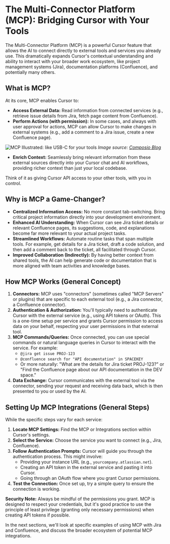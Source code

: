 # The Multi-Connector Platform (MCP): Bridging Cursor with Your Tools

The Multi-Connector Platform (MCP) is a powerful Cursor feature that allows the AI to connect directly to external tools and services you already use. This dramatically expands Cursor's contextual understanding and ability to interact with your broader work ecosystem, like project management systems (Jira), documentation platforms (Confluence), and potentially many others.

## What is MCP?

At its core, MCP enables Cursor to:

-   **Access External Data:** Read information from connected services (e.g., retrieve issue details from Jira, fetch page content from Confluence).
-   **Perform Actions (with permission):** In some cases, and always with user approval for actions, MCP can allow Cursor to make changes in external systems (e.g., add a comment to a Jira issue, create a new Confluence page).

![MCP Illustrated: like USB-C for your tools](../../../assets/mcp-illustrated.png)
*Image source: [Composio Blog](https://composio.dev/blog/what-is-model-context-protocol-mcp-explained/)*

-   **Enrich Context:** Seamlessly bring relevant information from these external sources directly into your Cursor chat and AI workflows, providing richer context than just your local codebase.

Think of it as giving Cursor API access to your other tools, with you in control.

## Why is MCP a Game-Changer?

-   **Centralized Information Access:** No more constant tab-switching. Bring critical project information directly into your development environment.
-   **Enhanced AI Understanding:** When Cursor can see Jira ticket details or relevant Confluence pages, its suggestions, code, and explanations become far more relevant to your actual project tasks.
-   **Streamlined Workflows:** Automate routine tasks that span multiple tools. For example, get details for a Jira ticket, draft a code solution, and then add a comment back to the ticket, all facilitated through Cursor.
-   **Improved Collaboration (Indirectly):** By having better context from shared tools, the AI can help generate code or documentation that is more aligned with team activities and knowledge bases.

## How MCP Works (General Concept)

1.  **Connectors:** MCP uses "connectors" (sometimes called "MCP Servers" or plugins) that are specific to each external tool (e.g., a Jira connector, a Confluence connector).
2.  **Authentication & Authorization:** You'll typically need to authenticate Cursor with the external service (e.g., using API tokens or OAuth). This is a one-time setup per service and grants Cursor permission to access data on your behalf, respecting your user permissions in that external tool.
3.  **MCP Commands/Queries:** Once connected, you can use special commands or natural language queries in Cursor to interact with the service. For example:
    *   `@jira get issue PROJ-123`
    *   `@confluence search for "API documentation" in SPACEKEY`
    *   Or more naturally: "What are the details for Jira ticket PROJ-123?" or "Find the Confluence page about our API documentation in the DEV space."
4.  **Data Exchange:** Cursor communicates with the external tool via the connector, sending your request and receiving data back, which is then presented to you or used by the AI.

## Setting Up MCP Integrations (General Steps)

While the specific steps vary for each service:

1.  **Locate MCP Settings:** Find the MCP or Integrations section within Cursor's settings.
2.  **Select the Service:** Choose the service you want to connect (e.g., Jira, Confluence).
3.  **Follow Authentication Prompts:** Cursor will guide you through the authentication process. This might involve:
    *   Providing your instance URL (e.g., `yourcompany.atlassian.net`).
    *   Creating an API token in the external service and pasting it into Cursor.
    *   Going through an OAuth flow where you grant Cursor permissions.
4.  **Test the Connection:** Once set up, try a simple query to ensure the connection is working.

**Security Note:** Always be mindful of the permissions you grant. MCP is designed to respect your credentials, but it's good practice to use the principle of least privilege (granting only necessary permissions) when creating API tokens if possible.

In the next sections, we'll look at specific examples of using MCP with Jira and Confluence, and discuss the broader ecosystem of potential MCP integrations. 